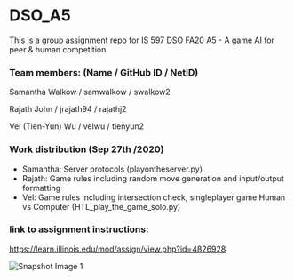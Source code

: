 # DSO_A5
This is a group assignment repo for IS 597 DSO FA20 A5 - A game AI for peer & human competition

### Team members: (Name / GitHub ID / NetID)
Samantha Walkow / samwalkow / swalkow2

Rajath John / jrajath94 / rajathj2

Vel (Tien-Yun) Wu / velwu / tienyun2


### Work distribution (Sep 27th /2020)
- Samantha: Server protocols (playontheserver.py)
- Rajath: Game rules including random move generation and input/output formatting
- Vel: Game rules including intersection check, singleplayer game Human vs Computer (HTL_play_the_game_solo.py)

### link to assignment instructions:
https://learn.illinois.edu/mod/assign/view.php?id=4826928


![Snapshot Image 1](https://github.com/velwu/DSO_A4/blob/master/TTT_image_for_fun.jpg)
